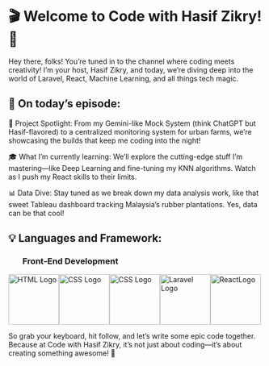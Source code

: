 # 🎬 Welcome to Code with Hasif Zikry! 🎥
Hey there, folks! You’re tuned in to the channel where coding meets creativity! I’m your host, Hasif Zikry, and today, we’re diving deep into the world of Laravel, React, Machine Learning, and all things tech magic.

## 🔧 On today’s episode:
🚀 Project Spotlight: From my Gemini-like Mock System (think ChatGPT but Hasif-flavored) to a centralized monitoring system for urban farms, we’re showcasing the builds that keep me coding into the night!

🎓 What I’m currently learning: We’ll explore the cutting-edge stuff I’m mastering—like Deep Learning and fine-tuning my KNN algorithms. Watch as I push my React skills to their limits.

📊 Data Dive: Stay tuned as we break down my data analysis work, like that sweet Tableau dashboard tracking Malaysia’s rubber plantations. Yes, data can be that cool!

## 💡 Languages and Framework:

### <ul>Front-End Development</ul>
<div style="display: flex; align-items: center;">
    <img src="https://upload.wikimedia.org/wikipedia/commons/thumb/6/61/HTML5_logo_and_wordmark.svg/512px-HTML5_logo_and_wordmark.svg.png" alt="HTML Logo" width="100" />
    <img src="https://upload.wikimedia.org/wikipedia/commons/d/d5/CSS3_logo_and_wordmark.svg" alt="CSS Logo" width="100" />
    <img src="https://logos-world.net/wp-content/uploads/2023/02/JavaScript-Logo.png" alt="CSS Logo" width="100" />
    <img src="https://upload.wikimedia.org/wikipedia/commons/thumb/9/9a/Laravel.svg/1200px-Laravel.svg.png" alt="Laravel Logo" width="100" />
    <img src="https://cdn1.iconfinder.com/data/icons/programing-development-8/24/react_logo-512.png" alt="ReactLogo" width="100" />
</div>
  


So grab your keyboard, hit follow, and let’s write some epic code together. Because at Code with Hasif Zikry, it’s not just about coding—it’s about creating something awesome! 🎉



